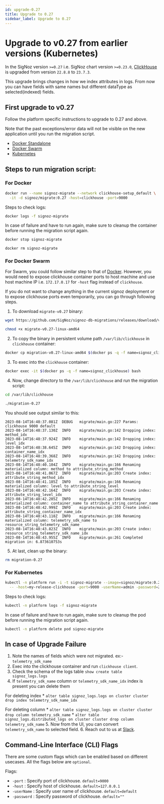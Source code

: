 ```yaml
---
id: upgrade-0.27
title: Upgrade to 0.27
sidebar_label: Upgrade to 0.27
---
```


# Upgrade to v0.27 from earlier versions (Kubernetes)

In the SigNoz version `>=0.27` i.e. SigNoz chart version `>=0.23.0`, [ClickHouse](https://clickhouse.com/)
is upgraded from version `22.8.8` to `23.7.3`.

This upgrade brings changes in how we index attributes in logs. From now you can have fields with same names but different dataType as selected(indexed) fields.

## First upgrade to v0.27

Follow the platform specific instructions to upgrade to 0.27 and above.

Note that the past exceptions/error data will not be visible on the new application until you run the migration script.

- [Docker Standalone](https://signoz.io/docs/operate/docker-standalone/#upgrade)
- [Docker Swarm](https://signoz.io/docs/operate/docker-swarm/#upgrade)
- [Kubernetes](https://signoz.io/docs/operate/kubernetes/#upgrade)


## Steps to run migration script:

### For Docker
```bash
docker run --name signoz-migrate --network clickhouse-setup_default \
  -it -d signoz/migrate:0.27 -host=clickhouse -port=9000
```

Steps to check logs:

```bash
docker logs -f signoz-migrate
```

In case of failure and have to run again, make sure to cleanup the container before running the migration script again.

```bash
docker stop signoz-migrate

docker rm signoz-migrate
```


### For Docker Swarm

For Swarm, you could follow similar step to that of [Docker](#docker). However,
you would need to expose clickhouse container ports to host machine and use
host machine IP i.e. `172.17.0.17` for `-host` flag instead of `clickhouse`.

If you do not want to change anything in the current signoz deployment or to
expose clickhouse ports even temporarily, you can go through following steps.

1. To download `migrate-v0.27` binary:

  ```bash
  wget https://github.com/SigNoz/signoz-db-migrations/releases/download/v0.27/migrate-v0.27-linux-amd64

  chmod +x migrate-v0.27-linux-amd64
  ```

2. To copy the binary in persistent volume path `/var/lib/clickhouse` in `clickhouse` container:

  ```bash
  docker cp migration-v0.27-linux-amd64 $(docker ps -q -f name=signoz_clickhouse):/var/lib/clickhouse/migrate-0.27
  ```

3. To exec into the `clickhouse` container:

  ```bash
  docker exec -it $(docker ps -q -f name=signoz_clickhouse) bash
  ```

4. Now, change directory to the `/var/lib/clickhouse` and run the migration script:

  ```bash
  cd /var/lib/clickhouse

  ./migration-0.27
  ```

  You should see output similar to this:
  ```
  2023-08-14T16:48:37.081Z	DEBUG	migrate/main.go:227	Params: clickhouse 9000 default
  2023-08-14T16:48:37.130Z	INFO	migrate/main.go:142	Dropping index: method_idx
  2023-08-14T16:48:37.924Z	INFO	migrate/main.go:142	Dropping index: level_idx
  2023-08-14T16:48:38.645Z	INFO	migrate/main.go:142	Dropping index: container_name_idx
  2023-08-14T16:48:39.368Z	INFO	migrate/main.go:142	Dropping index: telemetry_sdk_name_idx
  2023-08-14T16:48:40.104Z	INFO	migrate/main.go:166	Renaming materialized column: method to attribute_string_method
  2023-08-14T16:48:41.067Z	INFO	migrate/main.go:203	Create index: attribute_string_method_idx
  2023-08-14T16:48:41.185Z	INFO	migrate/main.go:166	Renaming materialized column: level to attribute_string_level
  2023-08-14T16:48:42.164Z	INFO	migrate/main.go:203	Create index: attribute_string_level_idx
  2023-08-14T16:48:42.285Z	INFO	migrate/main.go:166	Renaming materialized column: container_name to attribute_string_container_name
  2023-08-14T16:48:42.999Z	INFO	migrate/main.go:203	Create index: attribute_string_container_name_idx
  2023-08-14T16:48:43.118Z	INFO	migrate/main.go:166	Renaming materialized column: telemetry_sdk_name to resource_string_telemetry_sdk_name
  2023-08-14T16:48:43.823Z	INFO	migrate/main.go:203	Create index: resource_string_telemetry_sdk_name_idx
  2023-08-14T16:48:43.955Z	INFO	migrate/main.go:261	Completed migration in: 6.873610753s
  ```

5. At last, clean up the binary:

  ```bash
  rm migration-0.27
  ```


### For Kubernetes

```bash
kubectl -n platform run -i -t signoz-migrate --image=signoz/migrate:0.27 --restart='Never' \
  -- -host=my-release-clickhouse -port=9000 -userName=admin -password=27ff0399-0d3a-4bd8-919d-17c2181e6fb9
```

Steps to check logs:

```bash
kubectl -n platform logs -f signoz-migrate
```

In case of failure and have to run again, make sure to cleanup the pod before running the migration script again.

```bash
kubectl -n platform delete pod signoz-migrate
```


## In case of Upgrade Failure

1. Note the names of fields which were not migrated. ex:- `telemetry_sdk_name`
2. Exec into the clickhouse container and run `clickhouse client`.
3. Check the schema of the logs table `show create table signoz_logs.logs`
4. If `telemetry_sdk_name` column or `telemetry_sdk_name_idx` index is present you can delete them
   
  For deleting index 
    * `alter table signoz_logs.logs on cluster cluster drop index telemetry_sdk_name_idx`
  
  For deleting column 
    * `alter table signoz_logs.logs on cluster cluster drop column telemetry_sdk_name`
    * `alter table signoz_logs.distributed_logs on cluster cluster drop column telemetry_sdk_name`
5. Now from the UI, you can convert `telemetry_sdk_name` to selected field. 
6. Reach out to us at [Slack](https://signoz.io/slack).

## Command-Line Interface (CLI) Flags

There are some custom flags which can be enabled based on different usecases.
All the flags below are `optional`.

Flags:

- `-port` : Specify port of clickhouse. `default=9000`
- `-host` : Specify host of clickhouse. `default=127.0.0.1`
- `-userName` : Specify user name of clickhouse. `default=default`
- `-password` : Specify password of clickhouse. `default=""`

